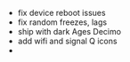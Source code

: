 * fix device reboot issues
* fix random freezes, lags
* ship with dark Ages Decimo
* add wifi and signal Q icons
* 
